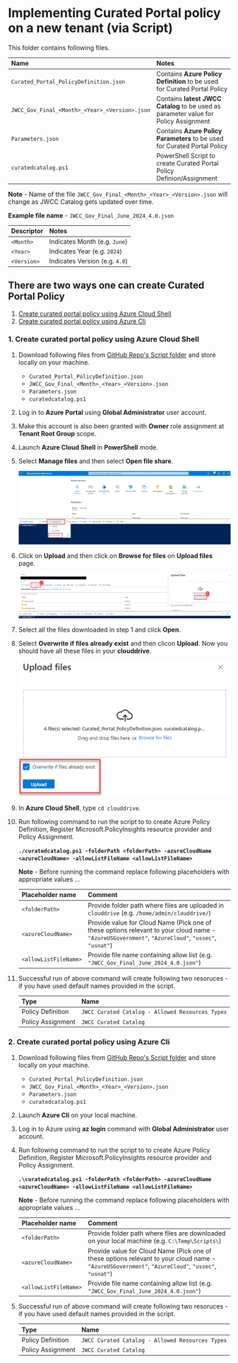# Implementing Curated Portal policy on a new tenant (via Script)

This folder contains following files.

|  Name                                           |  Notes                                                                                  |
|:------------------------------------------------|:----------------------------------------------------------------------------------------|
| `Curated_Portal_PolicyDefinition.json`          | Contains **Azure Policy Definition** to be used for Curated Portal Policy               |
| `JWCC_Gov_Final_<Month>_<Year>_<Version>.json`  | Contains **latest JWCC Catalog** to be used as parameter value for Policy Assignment    |
| `Parameters.json`                               | Contains **Azure Policy Parameters** to be used for Curated Portal Policy               |
| `curatedcatalog.ps1`                            | PowerShell Script to create Curated Portal Policy Definion/Assignment                   |

**Note** - Name of the file `JWCC_Gov_Final_<Month>_<Year>_<Version>.json` will change as JWCC Catalog gets updated over time.

**Example file name** - `JWCC_Gov_Final_June_2024_4.0.json`

|  Descriptor |  Notes                         |
|:------------|:-------------------------------|
| `<Month>`   | Indicates Month (e.g. `June`)  |
| `<Year>`    | Indicates Year (e.g. `2024`)   |
| `<Version>` | Indicates Version (e.g. `4.0`) |

## There are two ways one can create Curated Portal Policy

1. [Create curated portal policy using Azure Cloud Shell](#1-create-curated-portal-policy-using-azure-cloud-shell)
2. [Create curated portal policy using Azure Cli](#2-create-curated-portal-policy-using-azure-cli)

### 1. Create curated portal policy using Azure Cloud Shell

1. Download following files from [GitHub Repo's Script folder](https://github.com/Azure/jwcc-curated-portal/tree/main/Azure%20Government/AzurePolicyFiles-CuratedPortal/Script) and store locally on your machine.

    - `Curated_Portal_PolicyDefinition.json`
    - `JWCC_Gov_Final_<Month>_<Year>_<Version>.json`
    - `Parameters.json`
    - `curatedcatalog.ps1`

2. Log in to **Azure Portal** using **Global Administrator** user account.

3. Make this account is also been granted with **Owner** role assignment at **Tenant Root Group** scope.

4. Launch **Azure Cloud Shell** in **PowerShell** mode.

5. Select **Manage files** and then select **Open file share**.

    ![](media/1-Open-File-Share.png)

6. Click on **Upload** and then click on **Browse for files** on **Upload files** page.

    ![](media/2-Upload-Files.png)

7. Select all the files downloaded in step 1 and click **Open**.

8. Select **Overwrite if files already exist** and then clicon **Upload**. Now you should have all these files in your **clouddrive**.

    ![](media/3-Upload.png)

9. In **Azure Cloud Shell**, type `cd clouddrive`.

10. Run following command to run the script to to create Azure Policy Definition, Register Microsoft.PolicyInsights resource provider and Policy Assignment.

    **`./curatedcatalog.ps1 -folderPath <folderPath> -azureCloudName <azureCloudName> -allowListFileName <allowListFileName>`**

    **Note** - Before running the command replace following placeholders with appropriate values ...

    |  Placeholder name     |  Comment                                                                                       |
    |:----------------------|:-----------------------------------------------------------------------------------------------|
    | `<folderPath>`        | Provide folder path where files are uploaded in `clouddrive` (e.g. `/home/admin/clouddrive/`)  |
    | `<azureCloudName>`    | Provide value for Cloud Name (Pick one of these options relevant to your cloud name - `"AzureUSGovernment"`, `"AzureCloud"`, `"ussec"`, `"usnat"`)  |
    | `<allowListFileName>` | Provide file name containing allow list (e.g. `"JWCC_Gov_Final_June_2024_4.0.json"`) |

11. Successful run of above command will create following two resoruces - if you have used default names provided in the script.

    |  Type             |  Name                                            |
    |:----------------- |:-------------------------------------------------|
    | Policy Definition | `JWCC Curated Catalog - Allowed Resources Types` |
    | Policy Assignment | `JWCC Curated Catalog`                           |

### 2. Create curated portal policy using Azure Cli

1. Download following files from [GitHub Repo's Script folder](https://github.com/Azure/jwcc-curated-portal/tree/main/Azure%20Government/AzurePolicyFiles-CuratedPortal/Script) and store locally on your machine.

    - `Curated_Portal_PolicyDefinition.json`
    - `JWCC_Gov_Final_<Month>_<Year>_<Version>.json`
    - `Parameters.json`
    - `curatedcatalog.ps1`

2. Launch **Azure Cli** on your local machine.

2. Log in to Azure using **az login** command with **Global Administrator** user account.

3. Run following command to run the script to to create Azure Policy Definition, Register Microsoft.PolicyInsights resource provider and Policy Assignment. 

    **`.\curatedcatalog.ps1 -folderPath <folderPath> -azureCloudName <azureCloudName> -allowListFileName <allowListFileName>`**

    **Note** - Before running the command replace following placeholders with appropriate values ...

    |  Placeholder name     |  Comment                                                                                       |
    |:----------------------|:-----------------------------------------------------------------------------------------------|
    | `<folderPath>`        | Provide folder path where files are downloaded on your local machine (e.g. `C:\Temp\Scripts\`)  |
    | `<azureCloudName>`    | Provide value for Cloud Name (Pick one of these options relevant to your cloud name - `"AzureUSGovernment"`, `"AzureCloud"`, `"ussec"`, `"usnat"`)  |
    | `<allowListFileName>` | Provide file name containing allow list (e.g. `"JWCC_Gov_Final_June_2024_4.0.json"`) |

11. Successful run of above command will create following two resoruces - if you have used default names provided in the script.

    |  Type             |  Name                                            |
    |:----------------- |:-------------------------------------------------|
    | Policy Definition | `JWCC Curated Catalog - Allowed Resources Types` |
    | Policy Assignment | `JWCC Curated Catalog`                           |
